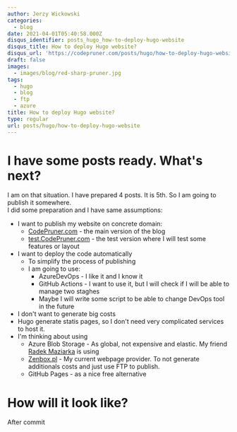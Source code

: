 ```yaml
---
author: Jerzy Wickowski
categories:
  - blog
date: 2021-04-01T05:40:58.000Z
disqus_identifier: posts_hugo_how-to-deploy-hugo-website
disqus_title: How to deploy Hugo website?
disqus_url: 'https://codepruner.com/posts/hugo/how-to-deploy-hugo-website'
draft: false
images:
  - images/blog/red-sharp-pruner.jpg
tags:
  - hugo
  - blog
  - ftp
  - azure
title: How to deploy Hugo website?
type: regular
url: posts/hugo/how-to-deploy-hugo-website
---
```


# I have some posts ready. What's next?
I am on that situation. I have prepared 4 posts. It is 5th. So I am going to publish it somewhere.  
I did some preparation and I have same assumptions:

* I want to publish my website on concrete domain:
  * [CodePruner.com](https://CodePruner.com) - the main version of the blog
  * [test.CodePruner.com](https://test.CodePruner.com) - the test version where I will test some features or layout
* I want to deploy the code automatically
  * To simplify the process of publishing
  * I am going to use: 
    * AzureDevOps - I like it and I know it
    * GitHub Actions - I want to use it, but I will check if I will be able to manage two staghes
    * Maybe I will write some script to be able to change DevOps tool in the future
* I don't want to generate big costs
* Hugo generate statis pages, so I don't need very complicated services to host it. 
* I'm thinking about using
  * Azure Blob Storage - As global, not expensive and elastic. My friend [Radek Maziarka](https://radekmaziarka.pl/) is using
  * [Zenbox.pl](https:/zenbox.pl) - My current webpage provider. To not generate additionals costs and just use FTP to publish.
  * GitHub Pages - as a nice free alternative 

# How will it look like?
After commit 
